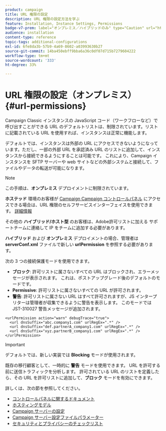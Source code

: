 ```yaml
---
product: campaign
title: URL 権限の設定
description: URL 権限の設定方法を学ぶ
feature: Installation, Instance Settings, Permissions
badge-v7-prem: label="オンプレミス／ハイブリッドのみ" type="Caution" url="https://experienceleague.adobe.com/docs/campaign-classic/using/installing-campaign-classic/architecture-and-hosting-models/hosting-models-lp/hosting-models.html?lang=ja" tooltip="オンプレミスデプロイメントとハイブリッドデプロイメントにのみ適用されます"
audience: installation
content-type: reference
topic-tags: additional-configurations
exl-id: 6fe8da3b-57b9-4a69-8602-a03993630b27
source-git-commit: 14ba450ebff9bba6a36c0df07d715b7279604222
workflow-type: tm+mt
source-wordcount: '333'
ht-degree: 33%

---
```


# URL 権限の設定（オンプレミス）{#url-permissions}



Campaign Classic インスタンスの JavaScript コード（ワークフローなど）で呼び出すことができる URL のデフォルトリストは、制限されています。リストに記載されている URL を使用すれば、インスタンスは正常に機能します。

デフォルトでは、インスタンスは外部の URL にアクセスできないようになっています。ただし、一部の外部 URL を承認済み URL のリストに追加して、インスタンスから接続できるようにすることは可能です。 これにより、Campaign インスタンスを SFTP サーバーや web サイトなどの外部システムと接続して、ファイルやデータの転送が可能になります。

>[!NOTE]
>
>この手順は、**オンプレミス** デプロイメントに制限されています。
>
>**ホステッド** 環境のお客様が [Campaign Campaign コントロールパネル](https://experienceleague.adobe.com/docs/control-panel/using/control-panel-home.html?lang=ja) にアクセスできる場合は、URL 権限のセルフサービスインターフェイスを使用できます。 [詳細情報](https://experienceleague.adobe.com/docs/control-panel/using/instances-settings/url-permissions.html?lang=ja)
>
>その他の **ハイブリッド/ホスト型** のお客様は、Adobe許可リストに加える サポートチームに連絡して IP をチームに追加する必要があります。
>

**ハイブリッド** および **オンプレミス** デプロイメントの場合、管理者は **serverConf.xml** ファイルで新しい **urlPermission** を参照する必要があります。


次の 3 つの接続保護モードを使用できます。

* **ブロック**: 許可リストに属さないすべての URL はブロックされ、エラーメッセージが表示されます。 これは、ポストアップグレード後のデフォルトのモードです。
* **Permissive**: 許可リストに属さないすべての URL が許可されます。
* **警告**: 許可リストに属さない URL はすべて許可されますが、JS インタープリターは管理者が収集できるように警告を表示します。 このモードでは JST-310027 警告メッセージが追加されます。

```
<urlPermission action="warn" debugTrace="true">
  <url dnsSuffix="abc.company1.com" urlRegEx=".*" />
  <url dnsSuffix="def.partnerA_company1.com" urlRegEx=".*" />
  <url dnsSuffix="xyz.partnerB_company1.com" urlRegEx=".*" />
</urlPermission>
```

>[!IMPORTANT]
>
>デフォルトでは、新しい実装では **Blocking** モードが使用されます。
>
>既存の移行顧客として、一時的に **警告** モードを使用できます。 URL を許可する前に送信トラフィックを分析します。 許可されている URL のリストを定義したら、その URL を許可リストに追加して、**ブロック** モードを有効にできます。

詳しくは、次の節を参照してください。

* [コントロールパネルに関するドキュメント](https://experienceleague.adobe.com/docs/control-panel/using/control-panel-home.html?lang=ja)
* [ホスティングモデル](hosting-models.md)
* [Campaign サーバーの設定](configuring-campaign-server.md)
* [Campaign サーバー設定ファイルパラメーター](the-server-configuration-file.md)
* [セキュリティとプライバシーのチェックリスト](get-started-security-privacy.md)

